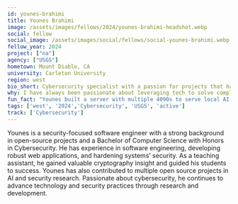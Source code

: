 ```yaml
---
id: younes-brahimi
title: Younes Brahimi
image: /assets/images/fellows/2024/younes-brahimi-headshot.webp
social: fellow
social_image: /assets/images/social/fellows/social-younes-brahimi.webp
fellow_year: 2024
project: ["na"]
agency: ["USGS"]
hometown: Mount Diablo, CA
university: Carleton University
region: west
bio_short: Cybersecurity specialist with a passion for projects that have a direct impact on public services and national security
why: I have always been passionate about leveraging tech to solve complex problems and enhance security. Joining the U.S. Digital Corps presents an incredible opportunity to apply my skills in a meaningful way, contributing to projects that have a direct impact on public services and national security. The chance to work with a diverse team of experts and collaborate on innovative solutions is incredibly inspiring.
fun_fact: "Younes built a server with multiple 4090s to serve local AI models efficiently. He also enjoys playing video games!"
tags: ['west', '2024','Cybersecurity', 'USGS', 'active']
track: ['Cybersecurity']
---
```


Younes is a security-focused software engineer with a strong background in open-source projects and a Bachelor of Computer Science with Honors in Cybersecurity. He has experience in software engineering, developing robust web applications, and hardening systems’ security. As a teaching assistant, he gained valuable cryptography insight and guided his students to success. Younes has also contributed to multiple open source projects in AI and security research. Passionate about cybersecurity, he continues to advance technology and security practices through research and development.
